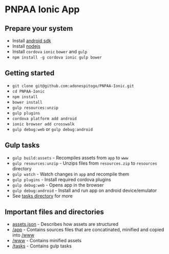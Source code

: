 PNPAA Ionic App
===============

Prepare your system
--------------
 - Install [android sdk](https://developer.android.com/sdk/installing/index.html)
 - Install [nodejs](https://nodejs.org/download/)
 - Install `cordova` `ionic` `bower` and `gulp`
  - `npm install -g cordova ionic gulp bower`

Getting started
------------------------------
 - `git clone git@github.com:adonespitogo/PNPAA-Ionic.git`
 - `cd PNPAA-Ionic`
 - `npm install`
 - `bower install`
 - `gulp resources:unzip`
 - `gulp plugins`
 - `cordova platform add android`
 - `ionic browser add crosswalk`
 - `gulp debug:web` or `gulp debug:android`

Gulp tasks
-----------
 - `gulp build:assets` - Recompiles assets from `app` to `www`
 - `gulp resources:unzip` - Unzips files from `resources.zip` to `resources` directory
 - `gulp watch` - Watch changes in `app` and recompile them
 - `gulp plugins` - Install required cordova plugins
 - `gulp debug:web` - Opens app in the browser
 - `gulp debug:android` - Install and run app on android device/emulator
 - See [tasks directory](./tasks/) for more

Important files and directories
-------------------------------
 - [assets.json](./assets.json) - Describes how assets are structured
 - [/app](./app/) - Contains sources files that are concatinated, minified and copied into [/www](./www/)
 - [/www](./www/) - Contains minified assets
 - [/tasks](./tasks) - Contains gulp tasks

